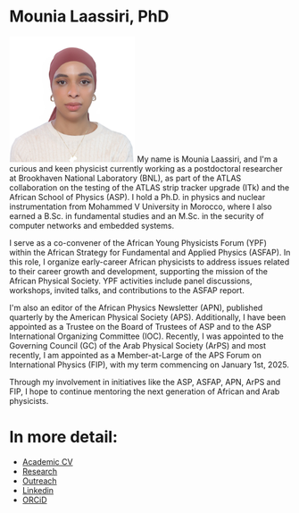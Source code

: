 # Mounia Laassiri, PhD
<img style="" width="225" alt="ASP2022" title="ASP2022" src="Outreach/MLaassiri.JPG">
My name is Mounia Laassiri, and I'm a curious and keen physicist currently working as a postdoctoral researcher at Brookhaven National Laboratory (BNL), as part of the ATLAS collaboration on the testing of the ATLAS strip tracker upgrade (ITk) and the African School of Physics (ASP). I hold a Ph.D. in physics and nuclear instrumentation from Mohammed V University in Morocco, where I also earned a B.Sc. in fundamental studies and an M.Sc. in the security of computer networks and embedded systems.

I serve as a co-convener of the African Young Physicists Forum (YPF) within the African Strategy for Fundamental and Applied Physics (ASFAP). In this role, I organize early-career African physicists to address issues related to their career growth and development, supporting the mission of the African Physical Society. YPF activities include panel discussions, workshops, invited talks, and contributions to the ASFAP report.

I'm also an editor of the African Physics Newsletter (APN), published quarterly by the American Physical Society (APS). Additionally, I have been appointed as a Trustee on the Board of Trustees of ASP and to the ASP International Organizing Committee (IOC). Recently, I was appointed to the Governing Council (GC) of the Arab Physical Society (ArPS) and most recently, I am appointed as a Member-at-Large of the APS Forum on International Physics (FIP), with my term commencing on January 1st, 2025.

Through my involvement in initiatives like the ASP, ASFAP, APN, ArPS and FIP, I hope to continue mentoring the next generation of African and Arab physicists.

# In more detail:
* [Academic CV](CV/Academic_CV.pdf)
* <a href="../Research/Description.html" target="_blank">Research</a> <br />
* <a href="../Outreach/Description.html" target="_blank">Outreach</a> <br />
* [Linkedin](https://fi.linkedin.com/in/mounia-laassiri-85390185)
* [ORCiD](https://orcid.org/0000-0001-7146-4468)
